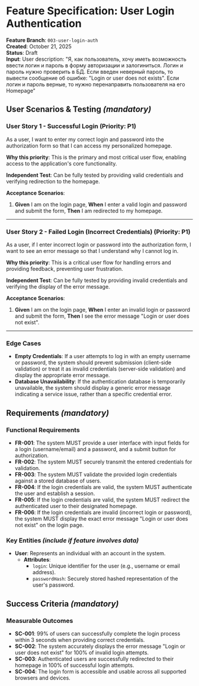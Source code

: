 # Feature Specification: User Login Authentication

**Feature Branch**: `003-user-login-auth`  
**Created**: October 21, 2025  
**Status**: Draft  
**Input**: User description: "Я, как пользователь, хочу иметь возможность ввести логин и пароль в форму авторизации и залогиниться. Логин и пароль нужно проверить в БД. Если введен неверный пароль, то вывести сообщение об ошибке: "Login or user does not exists". Если логин и пароль верные, то нужно перенаправить пользователя на его Homepage"

## User Scenarios & Testing *(mandatory)*

### User Story 1 - Successful Login (Priority: P1)

As a user, I want to enter my correct login and password into the authorization form so that I can access my personalized homepage.

**Why this priority**: This is the primary and most critical user flow, enabling access to the application's core functionality.

**Independent Test**: Can be fully tested by providing valid credentials and verifying redirection to the homepage.

**Acceptance Scenarios**:

1.  **Given** I am on the login page, **When** I enter a valid login and password and submit the form, **Then** I am redirected to my homepage.

---

### User Story 2 - Failed Login (Incorrect Credentials) (Priority: P1)

As a user, if I enter incorrect login or password into the authorization form, I want to see an error message so that I understand why I cannot log in.

**Why this priority**: This is a critical user flow for handling errors and providing feedback, preventing user frustration.

**Independent Test**: Can be fully tested by providing invalid credentials and verifying the display of the error message.

**Acceptance Scenarios**:

1.  **Given** I am on the login page, **When** I enter an invalid login or password and submit the form, **Then** I see the error message "Login or user does not exist".

---

### Edge Cases

-   **Empty Credentials**: If a user attempts to log in with an empty username or password, the system should prevent submission (client-side validation) or treat it as invalid credentials (server-side validation) and display the appropriate error message.
-   **Database Unavailability**: If the authentication database is temporarily unavailable, the system should display a generic error message indicating a service issue, rather than a specific credential error.

## Requirements *(mandatory)*

### Functional Requirements

-   **FR-001**: The system MUST provide a user interface with input fields for a login (username/email) and a password, and a submit button for authorization.
-   **FR-002**: The system MUST securely transmit the entered credentials for validation.
-   **FR-003**: The system MUST validate the provided login credentials against a stored database of users.
-   **FR-004**: If the login credentials are valid, the system MUST authenticate the user and establish a session.
-   **FR-005**: If the login credentials are valid, the system MUST redirect the authenticated user to their designated homepage.
-   **FR-006**: If the login credentials are invalid (incorrect login or password), the system MUST display the exact error message "Login or user does not exist" on the login page.

### Key Entities *(include if feature involves data)*

-   **User**: Represents an individual with an account in the system.
    -   **Attributes**:
        -   `login`: Unique identifier for the user (e.g., username or email address).
        -   `passwordHash`: Securely stored hashed representation of the user's password.

## Success Criteria *(mandatory)*

### Measurable Outcomes

-   **SC-001**: 99% of users can successfully complete the login process within 3 seconds when providing correct credentials.
-   **SC-002**: The system accurately displays the error message "Login or user does not exist" for 100% of invalid login attempts.
-   **SC-003**: Authenticated users are successfully redirected to their homepage in 100% of successful login attempts.
-   **SC-004**: The login form is accessible and usable across all supported browsers and devices.